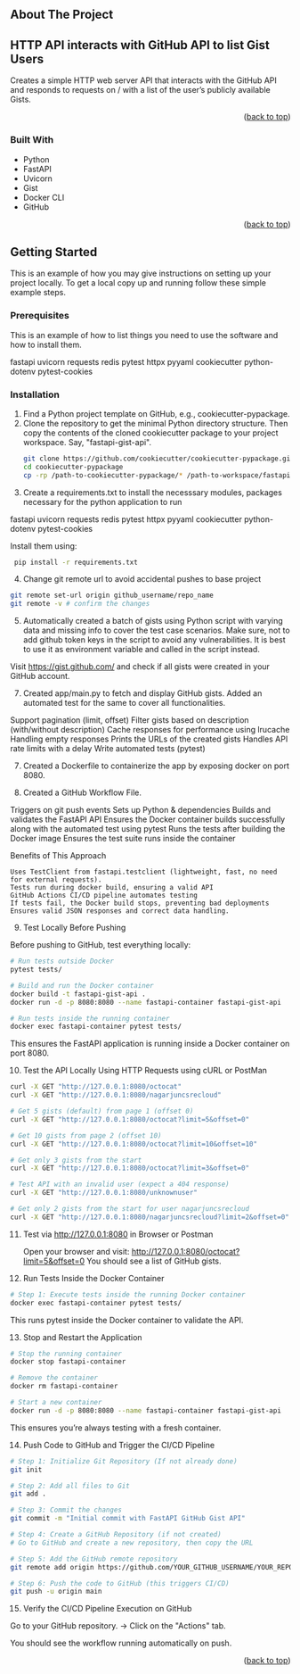 <!-- ABOUT THE PROJECT -->
## About The Project
## HTTP API interacts with GitHub API to list Gist Users

Creates a simple HTTP web server API that interacts with the GitHub API and responds to requests on /<USER> with a list of the user’s publicly available Gists.

<p align="right">(<a href="#readme-top">back to top</a>)</p>



### Built With

* Python
* FastAPI
* Uvicorn
* Gist
* Docker CLI
* GitHub

<p align="right">(<a href="#readme-top">back to top</a>)</p>



<!-- GETTING STARTED -->
## Getting Started

This is an example of how you may give instructions on setting up your project locally.
To get a local copy up and running follow these simple example steps.

### Prerequisites

This is an example of how to list things you need to use the software and how to install them.

fastapi
uvicorn
requests
redis
pytest
httpx
pyyaml
cookiecutter
python-dotenv
pytest-cookies

### Installation

1. Find a Python project template on GitHub, e.g., cookiecutter-pypackage.
2. Clone the repository to get the minimal Python directory structure. Then copy the contents of the cloned cookiecutter package to your project workspace. Say, "fastapi-gist-api". 
   ```sh
   git clone https://github.com/cookiecutter/cookiecutter-pypackage.git
   cd cookiecutter-pypackage
   cp -rp /path-to-cookiecutter-pypackage/* /path-to-workspace/fastapi-gist-api/
   ```
3. Create a requirements.txt to install the necesssary modules, packages necessary for the python application to run

fastapi
uvicorn
requests
redis
pytest
httpx
pyyaml
cookiecutter
python-dotenv
pytest-cookies

Install them using:
  ```sh
   pip install -r requirements.txt
  ```
4. Change git remote url to avoid accidental pushes to base project
  ```sh
  git remote set-url origin github_username/repo_name
  git remote -v # confirm the changes
   ```

5. Automatically created a batch of gists using Python script with varying data and missing info to cover the test case scenarios. Make sure, not to add github token keys in the script to avoid any vulnerabilities. It is best to use it as environment variable and called in the script instead.

Visit https://gist.github.com/ and check if all gists were created in your GitHub account.

7. Created app/main.py to fetch and display GitHub gists. Added an automated test for the same to cover all functionalities. 

Support pagination (limit, offset)
Filter gists based on description (with/without description)
Cache responses for performance using lrucache
Handling empty responses
Prints the URLs of the created gists
Handles API rate limits with a delay
Write automated tests (pytest)

7. Created a Dockerfile to containerize the app by exposing docker on port 8080.

8. Created a GitHub Workflow File.

Triggers on git push events
Sets up Python & dependencies
Builds and validates the FastAPI API
Ensures the Docker container builds successfully along with the automated test using pytest
Runs the tests after building the Docker image
Ensures the test suite runs inside the container

Benefits of This Approach

    Uses TestClient from fastapi.testclient (lightweight, fast, no need for external requests).
    Tests run during docker build, ensuring a valid API
    GitHub Actions CI/CD pipeline automates testing
    If tests fail, the Docker build stops, preventing bad deployments
    Ensures valid JSON responses and correct data handling.

9. Test Locally Before Pushing

Before pushing to GitHub, test everything locally:

```sh
# Run tests outside Docker
pytest tests/

# Build and run the Docker container
docker build -t fastapi-gist-api .
docker run -d -p 8080:8080 --name fastapi-container fastapi-gist-api

# Run tests inside the running container
docker exec fastapi-container pytest tests/
```
This ensures the FastAPI application is running inside a Docker container on port 8080.

10. Test the API Locally Using HTTP Requests using cURL or PostMan

```sh
curl -X GET "http://127.0.0.1:8080/octocat"
curl -X GET "http://127.0.0.1:8080/nagarjuncsrecloud"

# Get 5 gists (default) from page 1 (offset 0)
curl -X GET "http://127.0.0.1:8080/octocat?limit=5&offset=0"

# Get 10 gists from page 2 (offset 10)
curl -X GET "http://127.0.0.1:8080/octocat?limit=10&offset=10"

# Get only 3 gists from the start
curl -X GET "http://127.0.0.1:8080/octocat?limit=3&offset=0"

# Test API with an invalid user (expect a 404 response)
curl -X GET "http://127.0.0.1:8080/unknownuser"

# Get only 2 gists from the start for user nagarjuncsrecloud
curl -X GET "http://127.0.0.1:8080/nagarjuncsrecloud?limit=2&offset=0"
```

11. Test via http://127.0.0.1:8080 in Browser or Postman

    Open your browser and visit:
        http://127.0.0.1:8080/octocat?limit=5&offset=0
    You should see a list of GitHub gists.

12. Run Tests Inside the Docker Container

```sh
# Step 1: Execute tests inside the running Docker container
docker exec fastapi-container pytest tests/
```

This runs pytest inside the Docker container to validate the API.

13. Stop and Restart the Application

```sh
# Stop the running container
docker stop fastapi-container

# Remove the container
docker rm fastapi-container

# Start a new container
docker run -d -p 8080:8080 --name fastapi-container fastapi-gist-api
```

This ensures you’re always testing with a fresh container.

14. Push Code to GitHub and Trigger the CI/CD Pipeline

```sh
# Step 1: Initialize Git Repository (If not already done)
git init

# Step 2: Add all files to Git
git add .

# Step 3: Commit the changes
git commit -m "Initial commit with FastAPI GitHub Gist API"

# Step 4: Create a GitHub Repository (if not created)
# Go to GitHub and create a new repository, then copy the URL

# Step 5: Add the GitHub remote repository
git remote add origin https://github.com/YOUR_GITHUB_USERNAME/YOUR_REPOSITORY.git

# Step 6: Push the code to GitHub (this triggers CI/CD)
git push -u origin main
```

15. Verify the CI/CD Pipeline Execution on GitHub

Go to your GitHub repository. -> Click on the "Actions" tab. 

You should see the workflow running automatically on push.
     
<p align="right">(<a href="#readme-top">back to top</a>)</p>
